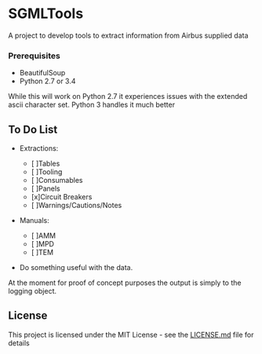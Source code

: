 # SGMLTools

A project to develop tools to extract information from Airbus supplied data

### Prerequisites

- BeautifulSoup
- Python 2.7 or 3.4

While this will work on Python 2.7 it experiences issues with the extended ascii character set.  Python 3 handles it much better

## To Do List

- Extractions:
    - [ ]Tables
    - [ ]Tooling
    - [ ]Consumables
    - [ ]Panels
    - [x]Circuit Breakers
    - [ ]Warnings/Cautions/Notes

- Manuals:
    - [ ]AMM
    - [ ]MPD
    - [ ]TEM

- Do something useful with the data.

At the moment for proof of concept purposes the output is simply to the logging object.

## License

This project is licensed under the MIT License - see the [LICENSE.md](LICENSE.md) file for details